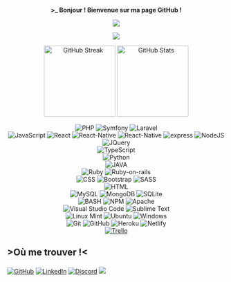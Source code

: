 <p align=center> <strong> >_ Bonjour ! Bienvenue sur ma page GitHub !</strong> <p>

<p align=center>  
  <img src='https://readme-typing-svg.herokuapp.com?color=%23D069F7&size=24&duration=4200&center=true&width=222&height=42&lines=Allan+THAMVONGS'>
<p>

<p align=center>  <strong>
<img src='https://komarev.com/ghpvc/?username=Allrito&color=blueviolet&style=plastic'>
</strong> <p>

<div>
  <p align="center">
    <img height=165 src="https://github-readme-streak-stats.herokuapp.com?user=Allrito&theme=radical&hide_border=true&date_format=j%20M%5B%20Y%5D&fire=DD2727&sideNums=BC2BFF&exclude_days=sun%2CSat" alt="GitHub Streak" />
    <img height=165  src="https://github-readme-stats.vercel.app/api?username=Allrito&show_icons=true&theme=radical&count_private=true&hide_border=true" alt="GitHub Stats" />
  </p>
</div>


<p align='center'>
  <img alt='PHP' src='https://img.shields.io/badge/PHP-777BB4?style=for-the-badge&logo=php&logoColor=white'/>
  <img alt='Symfony' src='https://img.shields.io/badge/symfony-%23000000.svg?style=for-the-badge&logo=symfony&logoColor=white'/>
  <img alt='Laravel' src='https://img.shields.io/badge/laravel-%23FF2D20.svg?style=for-the-badge&logo=laravel&logoColor=white'/>
  <br>
  <img alt='JavaScript' src='https://img.shields.io/badge/JavaScript-F7DF1E?style=for-the-badge&logo=javascript&logoColor=black'/>
  <img alt='React' src='https://img.shields.io/badge/react-%2320232a.svg?style=for-the-badge&logo=react&logoColor=%2361DAFB'/>
  <img alt='React-Native' src='https://img.shields.io/badge/react_native-%2320232a.svg?style=for-the-badge&logo=react&logoColor=%2361DAFB'/>
  <img alt='React-Native' src='https://img.shields.io/badge/svelte-%23f1413d.svg?style=for-the-badge&logo=svelte&logoColor=white'/>
  <img alt='express' src='https://img.shields.io/badge/express.js-%23404d59.svg?style=for-the-badge&logo=express&logoColor=%2361DAFB'/>
  <img alt='NodeJS' src='https://img.shields.io/badge/node.js-6DA55F?style=for-the-badge&logo=node.js&logoColor=white'/>
  <img alt='JQuery' src='https://img.shields.io/badge/jquery-%230769AD.svg?style=for-the-badge&logo=jquery&logoColor=white'/>
  <br>
  <img alt='TypeScript' src='https://img.shields.io/badge/typescript-%23007ACC.svg?style=for-the-badge&logo=typescript&logoColor=white'/>
  <br>
  <img alt='Python' src='https://img.shields.io/badge/python-3670A0?style=for-the-badge&logo=python&logoColor=ffdd54'/>
  <br>
  <img alt='JAVA' src='https://img.shields.io/badge/java-%23ED8B00.svg?style=for-the-badge&logo=openjdk&logoColor=white'/>
  <br>
  <img alt='Ruby' src='https://img.shields.io/badge/ruby-%23CC342D.svg?style=for-the-badge&logo=ruby&logoColor=white'/>
  <img alt='Ruby-on-rails' src='https://img.shields.io/badge/rails-%23CC0000.svg?style=for-the-badge&logo=ruby-on-rails&logoColor=white'/>
  <br>
  <img alt='CSS' src='https://img.shields.io/badge/css3-%231572B6.svg?style=for-the-badge&logo=css3&logoColor=white'/>
  <img alt='Bootstrap' src='https://img.shields.io/badge/bootstrap-%23563D7C.svg?style=for-the-badge&logo=bootstrap&logoColor=white'/>
  <img alt='SASS' src='https://img.shields.io/badge/SASS-hotpink.svg?style=for-the-badge&logo=SASS&logoColor=white'/>
  <br>
  <img alt='HTML' src='https://img.shields.io/badge/html5-%23E34F26.svg?style=for-the-badge&logo=html5&logoColor=white'/>
  <br>
  <img alt='MySQL' src='https://img.shields.io/badge/mysql-%2300f.svg?style=for-the-badge&logo=mysql&logoColor=white'/>
  <img alt='MongoDB' src='https://img.shields.io/badge/MongoDB-%234ea94b.svg?style=for-the-badge&logo=mongodb&logoColor=white'/>
  <img alt='SQLite' src='https://img.shields.io/badge/sqlite-%2307405e.svg?style=for-the-badge&logo=sqlite&logoColor=white'/>
  <br>
  <img alt='BASH' src='https://img.shields.io/badge/bash-3776AB?style=for-the-badge&logo=linux&logoColor=white'/>
  <img alt='NPM' src='https://img.shields.io/badge/NPM-%23000000.svg?style=for-the-badge&logo=npm&logoColor=white'/>
  <img alt='Apache' src='https://img.shields.io/badge/apache-%23D42029.svg?style=for-the-badge&logo=apache&logoColor=white'/>
  <br>
  <img alt='Visual Studio Code' src='https://img.shields.io/badge/Visual%20Studio%20Code-0078d7.svg?style=for-the-badge&logo=visual-studio-code&logoColor=white'/>
  <img alt='Sublime Text' src='https://img.shields.io/badge/sublime_text-%23575757.svg?style=for-the-badge&logo=sublime-text&logoColor=important'/>
  <br>
  <img alt='Linux Mint' src='https://img.shields.io/badge/Linux%20Mint-87CF3E?style=for-the-badge&logo=Linux%20Mint&logoColor=white'/>
  <img alt='Ubuntu' src='https://img.shields.io/badge/Ubuntu-E95420?style=for-the-badge&logo=ubuntu&logoColor=white'/>
  <img alt='Windows' src='https://img.shields.io/badge/Windows-0078D6?style=for-the-badge&logo=windows&logoColor=white'/>
  <br>
  <img alt='Git' src='https://img.shields.io/badge/git-%23F05033.svg?style=for-the-badge&logo=git&logoColor=white'/>
  <img alt='GitHub' src='https://img.shields.io/badge/github-%23121011.svg?style=for-the-badge&logo=github&logoColor=white'/>
  <img alt='Heroku' src='https://img.shields.io/badge/heroku-%23430098.svg?style=for-the-badge&logo=heroku&logoColor=white'/>
  <img alt='Netlify' src='https://img.shields.io/badge/netlify-%23000000.svg?style=for-the-badge&logo=netlify&logoColor=#00C7B7'/>
  <br>
  <a href="https://trello.com/"><img alt='Trello' src='https://img.shields.io/badge/Trello-%23026AA7.svg?style=for-the-badge&logo=Trello&logoColor=white'/></a>
  </p>

## <p><strong>>Où me trouver !<</strong><p>
<a href="https://github.com/Allrito"><img alt='GitHub' src='https://img.shields.io/badge/github-%23121011.svg?style=for-the-badge&logo=github&logoColor=white'/></a>
<a href="https://www.linkedin.com/in/allan-thamvongs/"><img alt='LinkedIn' src='https://img.shields.io/badge/linkedin-%230077B5.svg?style=for-the-badge&logo=linkedin&logoColor=white'/></a>
<a href="https://discord.com/users/874239735898472521"><img alt='Discord' src='https://img.shields.io/badge/add%20me%20here%20!-%237289DA.svg?style=for-the-badge&logo=discord&logoColor=white'/></a>
![](https://hit.yhype.me/github/profile?user_id=93911457)
